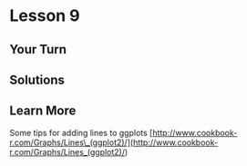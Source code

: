 # Lesson 9

## Your Turn

## Solutions

## Learn More

Some tips for adding lines to ggplots
[http://www.cookbook-r.com/Graphs/Lines\_(ggplot2)/](<http://www.cookbook-r.com/Graphs/Lines_(ggplot2)/>)
